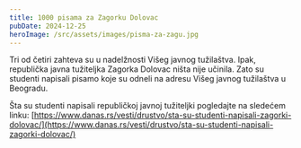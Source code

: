 ```yaml
---
title: 1000 pisama za Zagorku Dolovac
pubDate: 2024-12-25
heroImage: /src/assets/images/pisma-za-zagu.jpg
---
```


Tri od četiri zahteva su u nadelžnosti Višeg javnog tužilaštva. Ipak, republička javna tužiteljka Zagorka Dolovac ništa nije učinila. Zato su studenti napisali pisamo koje su odneli na adresu Višeg javnog tužilaštva u Beogradu. 

Šta su studenti napisali republičkoj javnoj tužiteljki pogledajte na sledećem linku: [https://www.danas.rs/vesti/drustvo/sta-su-studenti-napisali-zagorki-dolovac/](https://www.danas.rs/vesti/drustvo/sta-su-studenti-napisali-zagorki-dolovac/)

